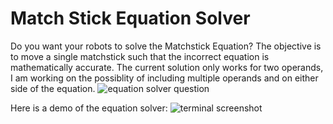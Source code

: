 # Match Stick Equation Solver
Do you want your robots to solve the Matchstick Equation?
The objective is to move a single matchstick such that the incorrect equation is mathematically accurate. The current solution only works for two operands, I am working on the possiblity of including multiple operands and on either side of the equation.
![equation solver question](https://github.com/nathanshankar/matchstickequation/assets/66565433/5306707b-e3ff-4d2c-bf5d-182b124537e6)

Here is a demo of the equation solver:
![terminal screenshot](https://github.com/nathanshankar/matchstickequation/assets/66565433/b58c9652-b61e-4ce4-b5ab-09ec80153c59)

